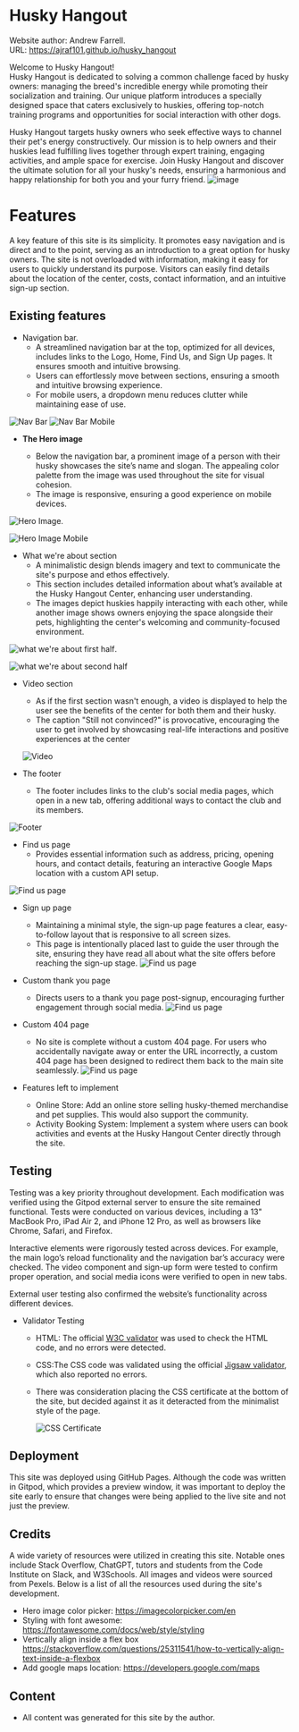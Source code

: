 # Husky Hangout
Website author: Andrew Farrell.  
URL: https://ajraf101.github.io/husky_hangout

Welcome to Husky Hangout!  
Husky Hangout is dedicated to solving a common challenge faced by husky owners: managing the breed's incredible energy while promoting their socialization and training. Our unique platform introduces a specially designed space that caters exclusively to huskies, offering top-notch training programs and opportunities for social interaction with other dogs.

Husky Hangout targets husky owners who seek effective ways to channel their pet's energy constructively. Our mission is to help owners and their huskies lead fulfilling lives together through expert training, engaging activities, and ample space for exercise. Join Husky Hangout and discover the ultimate solution for all your husky's needs, ensuring a harmonious and happy relationship for both you and your furry friend.
![image](assets/screenshots/ami.png)

# Features
A key feature of this site is its simplicity. It promotes easy navigation and is direct and to the point, serving as an introduction to a great option for husky owners. The site is not overloaded with information, making it easy for users to quickly understand its purpose. Visitors can easily find details about the location of the center, costs, contact information, and an intuitive sign-up section.
## Existing features
- Navigation bar. 
  - A streamlined navigation bar at the top, optimized for all devices, includes links to the Logo, Home, Find Us, and Sign Up pages. It ensures smooth and intuitive browsing. 
  - Users can effortlessly move between sections, ensuring a smooth and intuitive browsing experience.
  - For mobile users, a dropdown menu reduces clutter while maintaining ease of use.

![Nav Bar](assets/screenshots/nav-bar.png)
![Nav Bar Mobile ](assets/screenshots/nav-bar-mobile.png)

- __The Hero image__

  - Below the navigation bar, a prominent image of a person with their husky showcases the site’s name and slogan. The appealing color palette from the image was used throughout the site for visual cohesion.
  - The image is responsive, ensuring a good experience on mobile devices.

![Hero Image](assets/screenshots/hero-image.png). 

![Hero Image Mobile](assets/screenshots/hero-image-mobile.png)


- What we're about section
  - A minimalistic design blends imagery and text to communicate the site's purpose and ethos effectively.
  - This section includes detailed information about what’s available at the Husky Hangout Center, enhancing user understanding.
  - The images depict huskies happily interacting with each other, while another image shows owners enjoying the space alongside their pets, highlighting the center's welcoming and community-focused environment.

![what we're about first half](assets/screenshots/what-section-1.png). 

![what we're about second half](assets/screenshots/what-section-2.png)

- Video section
  - As if the first section wasn't enough, a video is displayed to help the user see the benefits of the center for both them and their husky.
  - The caption "Still not convinced?" is provocative, encouraging the user to get involved by showcasing real-life interactions and positive experiences at the center

  ![Video](assets/screenshots/video-section.png)

- The footer
  - The footer includes links to the club's social media pages, which open in a new tab, offering additional ways to contact the club and its members.
  
![Footer](assets/screenshots/footer.png)
- Find us page
  - Provides essential information such as address, pricing, opening hours, and contact details, featuring an interactive Google Maps location with a custom API setup.

![Find us page](assets/screenshots/find-us-page.png)
- Sign up page
  - Maintaining a minimal style, the sign-up page features a clear, easy-to-follow layout that is responsive to all screen sizes.
  - This page is intentionally placed last to guide the user through the site, ensuring they have read all about what the site offers before reaching the sign-up stage.
![Find us page](assets/screenshots/signup.png)
- Custom thank you page
  - Directs users to a thank you page post-signup, encouraging further engagement through social media.
  ![Find us page](assets/screenshots/thankyou.png)

- Custom 404 page
  - No site is complete without a custom 404 page. For users who accidentally navigate away or enter the URL incorrectly, a custom 404 page has been designed to redirect them back to the main site seamlessly.
![Find us page](assets/screenshots/404.png)

- Features left to implement
  - Online Store: Add an online store selling husky-themed merchandise and pet supplies. This would also support the community.
  - Activity Booking System: Implement a system where users can book activities and events at the Husky Hangout Center directly through the site.



## Testing

Testing was a key priority throughout development. Each modification was verified using the Gitpod external server to ensure the site remained functional. Tests were conducted on various devices, including a 13" MacBook Pro, iPad Air 2, and iPhone 12 Pro, as well as browsers like Chrome, Safari, and Firefox.

Interactive elements were rigorously tested across devices. For example, the main logo’s reload functionality and the navigation bar’s accuracy were checked. The video component and sign-up form were tested to confirm proper operation, and social media icons were verified to open in new tabs.

External user testing also confirmed the website’s functionality across different devices.

- Validator Testing
  - HTML: The official [W3C validator](https://validator.w3.org/) was used to check the HTML code, and no errors were detected.
  - CSS:The CSS code was validated using the official [Jigsaw validator](https://jigsaw.w3.org/css-validator/), which also reported no errors.
  - There was consideration placing the CSS certificate at the bottom of the site, but decided against it as it deteracted from the minimalist style of the page.

    ![CSS Certificate](assets/screenshots/cert.png)

## Deployment

This site was deployed using GitHub Pages. Although the code was written in Gitpod, which provides a preview window, it was important to deploy the site early to ensure that changes were being applied to the live site and not just the preview.

## Credits
A wide variety of resources were utilized in creating this site. Notable ones include Stack Overflow, ChatGPT, tutors and students from the Code Institute on Slack, and W3Schools. All images and videos were sourced from Pexels. Below is a list of all the resources used during the site's development.
  - Hero image color picker: https://imagecolorpicker.com/en
  - Styling with font awesome: https://fontawesome.com/docs/web/style/styling
  - Vertically align inside a flex box https://stackoverflow.com/questions/25311541/how-to-vertically-align-text-inside-a-flexbox
  - Add google maps location: https://developers.google.com/maps

## Content
- All content was generated for this site by the author.